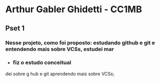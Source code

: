 # Arthur Gabler Ghidetti - CC1MB 
## Pset 1

### Nesse projeto, como foi proposto:  estudando github e git e entendendo mais sobre VCSs, estudei mar
* ### fiz o estudo conceitual 
dei sobre g  hub e git aprendendo mais sobre VCSs; 
